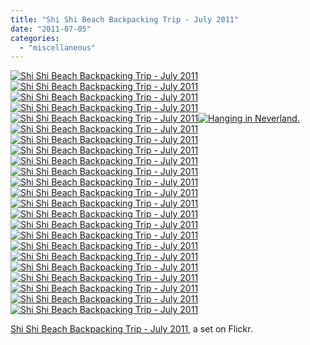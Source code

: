 ```yaml
---
title: "Shi Shi Beach Backpacking Trip - July 2011"
date: "2011-07-05"
categories: 
  - "miscellaneous"
---
```


[![Shi Shi Beach Backpacking Trip - July 2011](http://farm6.static.flickr.com/5040/5905295582_a3194362d1_s.jpg)](http://www.flickr.com/photos/brianbehrens/5905295582/in/set-72157627122501188/ "Shi Shi Beach Backpacking Trip - July 2011")[![Shi Shi Beach Backpacking Trip - July 2011](http://farm7.static.flickr.com/6042/5904694927_7723a2d4a5_s.jpg)](http://www.flickr.com/photos/brianbehrens/5904694927/in/set-72157627122501188/ "Shi Shi Beach Backpacking Trip - July 2011")[![Shi Shi Beach Backpacking Trip - July 2011](http://farm7.static.flickr.com/6041/5905255190_00bce039cc_s.jpg)](http://www.flickr.com/photos/brianbehrens/5905255190/in/set-72157627122501188/ "Shi Shi Beach Backpacking Trip - July 2011")[![Shi Shi Beach Backpacking Trip - July 2011](http://farm6.static.flickr.com/5115/5904697095_f59f4b20ca_s.jpg)](http://www.flickr.com/photos/brianbehrens/5904697095/in/set-72157627122501188/ "Shi Shi Beach Backpacking Trip - July 2011")[![Shi Shi Beach Backpacking Trip - July 2011](http://farm6.static.flickr.com/5072/5905257404_a29d51853a_s.jpg)](http://www.flickr.com/photos/brianbehrens/5905257404/in/set-72157627122501188/ "Shi Shi Beach Backpacking Trip - July 2011")[![Hanging in Neverland.](http://farm7.static.flickr.com/6051/5903339158_910c22248d_s.jpg)](http://www.flickr.com/photos/brianbehrens/5903339158/in/set-72157627122501188/ "Hanging in Neverland.")  
[![Shi Shi Beach Backpacking Trip - July 2011](http://farm6.static.flickr.com/5275/5905258692_8e0004a35d_s.jpg)](http://www.flickr.com/photos/brianbehrens/5905258692/in/set-72157627122501188/ "Shi Shi Beach Backpacking Trip - July 2011")[![Shi Shi Beach Backpacking Trip - July 2011](http://farm7.static.flickr.com/6028/5905259662_6294d5120c_s.jpg)](http://www.flickr.com/photos/brianbehrens/5905259662/in/set-72157627122501188/ "Shi Shi Beach Backpacking Trip - July 2011")[![Shi Shi Beach Backpacking Trip - July 2011](http://farm7.static.flickr.com/6057/5905261344_08b43aee99_s.jpg)](http://www.flickr.com/photos/brianbehrens/5905261344/in/set-72157627122501188/ "Shi Shi Beach Backpacking Trip - July 2011")[![Shi Shi Beach Backpacking Trip - July 2011](http://farm7.static.flickr.com/6001/5904703851_ef3e08a384_s.jpg)](http://www.flickr.com/photos/brianbehrens/5904703851/in/set-72157627122501188/ "Shi Shi Beach Backpacking Trip - July 2011")[![Shi Shi Beach Backpacking Trip - July 2011](http://farm7.static.flickr.com/6015/5905264866_481063c12f_s.jpg)](http://www.flickr.com/photos/brianbehrens/5905264866/in/set-72157627122501188/ "Shi Shi Beach Backpacking Trip - July 2011")[![Shi Shi Beach Backpacking Trip - July 2011](http://farm7.static.flickr.com/6025/5905266226_0ebee691b0_s.jpg)](http://www.flickr.com/photos/brianbehrens/5905266226/in/set-72157627122501188/ "Shi Shi Beach Backpacking Trip - July 2011")  
[![Shi Shi Beach Backpacking Trip - July 2011](http://farm6.static.flickr.com/5238/5905267568_3fd0588362_s.jpg)](http://www.flickr.com/photos/brianbehrens/5905267568/in/set-72157627122501188/ "Shi Shi Beach Backpacking Trip - July 2011")[![Shi Shi Beach Backpacking Trip - July 2011](http://farm6.static.flickr.com/5271/5905268962_e2e6c304dc_s.jpg)](http://www.flickr.com/photos/brianbehrens/5905268962/in/set-72157627122501188/ "Shi Shi Beach Backpacking Trip - July 2011")[![Shi Shi Beach Backpacking Trip - July 2011](http://farm7.static.flickr.com/6051/5904711221_e2f7c84aa3_s.jpg)](http://www.flickr.com/photos/brianbehrens/5904711221/in/set-72157627122501188/ "Shi Shi Beach Backpacking Trip - July 2011")[![Shi Shi Beach Backpacking Trip - July 2011](http://farm6.static.flickr.com/5271/5904712645_1c2c398dcc_s.jpg)](http://www.flickr.com/photos/brianbehrens/5904712645/in/set-72157627122501188/ "Shi Shi Beach Backpacking Trip - July 2011")[![Shi Shi Beach Backpacking Trip - July 2011](http://farm6.static.flickr.com/5071/5904714413_ddb7057bcb_s.jpg)](http://www.flickr.com/photos/brianbehrens/5904714413/in/set-72157627122501188/ "Shi Shi Beach Backpacking Trip - July 2011")[![Shi Shi Beach Backpacking Trip - July 2011](http://farm7.static.flickr.com/6058/5905274986_9c8725145d_s.jpg)](http://www.flickr.com/photos/brianbehrens/5905274986/in/set-72157627122501188/ "Shi Shi Beach Backpacking Trip - July 2011")  
[![Shi Shi Beach Backpacking Trip - July 2011](http://farm7.static.flickr.com/6051/5904717423_a5a722e488_s.jpg)](http://www.flickr.com/photos/brianbehrens/5904717423/in/set-72157627122501188/ "Shi Shi Beach Backpacking Trip - July 2011")[![Shi Shi Beach Backpacking Trip - July 2011](http://farm7.static.flickr.com/6022/5905277772_3e33ea1b56_s.jpg)](http://www.flickr.com/photos/brianbehrens/5905277772/in/set-72157627122501188/ "Shi Shi Beach Backpacking Trip - July 2011")[![Shi Shi Beach Backpacking Trip - July 2011](http://farm6.static.flickr.com/5319/5904720137_c79bd07825_s.jpg)](http://www.flickr.com/photos/brianbehrens/5904720137/in/set-72157627122501188/ "Shi Shi Beach Backpacking Trip - July 2011")[![Shi Shi Beach Backpacking Trip - July 2011](http://farm7.static.flickr.com/6053/5904721869_15e096e629_s.jpg)](http://www.flickr.com/photos/brianbehrens/5904721869/in/set-72157627122501188/ "Shi Shi Beach Backpacking Trip - July 2011")[![Shi Shi Beach Backpacking Trip - July 2011](http://farm6.static.flickr.com/5079/5905282498_42becf4b8c_s.jpg)](http://www.flickr.com/photos/brianbehrens/5905282498/in/set-72157627122501188/ "Shi Shi Beach Backpacking Trip - July 2011")[![Shi Shi Beach Backpacking Trip - July 2011](http://farm6.static.flickr.com/5317/5905283816_e292740836_s.jpg)](http://www.flickr.com/photos/brianbehrens/5905283816/in/set-72157627122501188/ "Shi Shi Beach Backpacking Trip - July 2011")  

[Shi Shi Beach Backpacking Trip - July 2011](http://www.flickr.com/photos/brianbehrens/sets/72157627122501188/), a set on Flickr.
